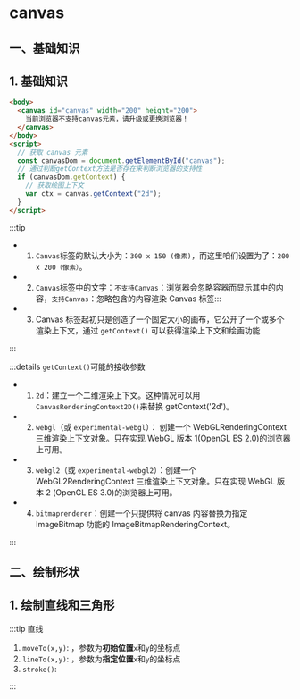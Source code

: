 # canvas

<script setup>
  import CanvasDemo from './components/canvasDemo.vue'
</script>

## 一、基础知识

## 1. 基础知识

```html
<body>
  <canvas id="canvas" width="200" height="200">
    当前浏览器不支持canvas元素，请升级或更换浏览器！
  </canvas>
</body>
<script>
  // 获取 canvas 元素
  const canvasDom = document.getElementById("canvas");
  // 通过判断getContext方法是否存在来判断浏览器的支持性
  if (canvasDom.getContext) {
    // 获取绘图上下文
    var ctx = canvas.getContext("2d");
  }
</script>
```

:::tip

- 1. `Canvas`标签的默认大小为：`300 x 150 (像素)`，而这里咱们设置为了：`200 x 200（像素）`。

- 2. `Canvas`标签中的文字：`不支持Canvas`：浏览器会忽略容器而显示其中的内容，`支持Canvas`：忽略包含的内容渲染 Canvas 标签:::

- 3. Canvas 标签起初只是创造了一个固定大小的画布，它公开了一个或多个渲染上下文，通过 `getContext()` 可以获得渲染上下文和绘画功能

:::

:::details `getContext()`可能的接收参数

- 1. `2d`：建立一个二维渲染上下文。这种情况可以用 `CanvasRenderingContext2D()`来替换 getContext('2d')。
- 2. `webgl`（或 `experimental-webgl`）： 创建一个 WebGLRenderingContext 三维渲染上下文对象。只在实现 WebGL 版本 1(OpenGL ES 2.0)的浏览器上可用。
- 3. `webgl2`（或 `experimental-webgl2`）：创建一个 WebGL2RenderingContext 三维渲染上下文对象。只在实现 WebGL 版本 2 (OpenGL ES 3.0)的浏览器上可用。
- 4. `bitmaprenderer`：创建一个只提供将 canvas 内容替换为指定 ImageBitmap 功能的 ImageBitmapRenderingContext。

:::

## 二、绘制形状

## 1. 绘制直线和三角形

:::tip 直线

1. `moveTo(x,y)`: <my-text text=" 设置初始位置"/>，参数为**初始位置**`x`和`y`的坐标点
2. `lineTo(x,y)`: <my-text text=" 绘制一条从初始位置到指定位置的直线"/>，参数为**指定位置**`x`和`y`的坐标点
3. `stroke()`: <my-text text=" 通过线条来绘制图形轮廓"/>

:::

<CanvasDemo></CanvasDemo>

